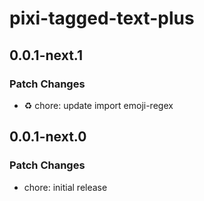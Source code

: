 # pixi-tagged-text-plus

## 0.0.1-next.1

### Patch Changes

- ♻️ chore: update import emoji-regex

## 0.0.1-next.0

### Patch Changes

- chore: initial release
